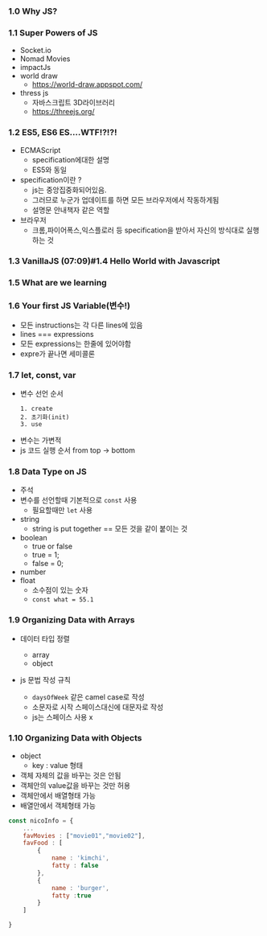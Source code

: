 ### 1.0 Why JS?

### 1.1 Super Powers of JS
- Socket.io
- Nomad Movies
- impactJs
- world draw
	- https://world-draw.appspot.com/
- thress js 
	- 자바스크립트 3D라이브러리
	- https://threejs.org/


### 1.2 ES5, ES6 ES....WTF!?!?!
- ECMAScript
	- specification에대한 설명
	- ES5와 동일
- specification이란 ?
	- js는 중앙집중화되어있음.
	- 그러므로 누군가 업데이트를 하면 모든 브라우저에서 작동하게됨
	- 설명문 안내책자 같은 역할
- 브라우저
	- 크롬,파이어폭스,익스플로러 등 specification을 받아서 자신의 방식대로 실행하는 것

### 1.3 VanillaJS (07:09)#1.4 Hello World with Javascript
### 1.5 What are we learning

### 1.6 Your first JS Variable(변수!)
- 모든 instructions는 각 다른 lines에 있음
- lines === expressions
- 모든 expressions는 한줄에 있어야함
- expre가 끝나면 세미콜론

### 1.7 let, const, var
- 변수 선언 순서
	```
	1. create
	2. 초기화(init)
	3. use
	```
- 변수는 가변적
- js 코드 실행 순서 from top -> bottom


### 1.8 Data Type on JS
- 주석
- 변수를 선언할때 기본적으로 ```const``` 사용
	- 필요할때만 ```let``` 사용
- string 
	- string is put together == 모든 것을 같이 붙이는 것
- boolean
	- true or false
	- true = 1;
	- false = 0;
- number
- float
	- 소수점이 있는 숫자
	- ```const what = 55.1```


### 1.9 Organizing Data with Arrays
- 데이터 타입 정렬
	- array
	- object

- js 문법 작성 규칙
	- ```daysOfWeek``` 같은 camel case로 작성
	- 소문자로 시작 스페이스대신에 대문자로 작성
	- js는 스페이스 사용 x

### 1.10 Organizing Data with Objects
- object
	- key : value 형태
- 객체 자체의 값을 바꾸는 것은 안됨
- 객체안의 value값을 바꾸는 것만 허용
- 객체안에서 배열형태 가능
- 배열안에서 객체형태 가능
```js
const nicoInfo = {
	...
	favMovies : ["movie01","movie02"],
	favFood : [
		{
			name : 'kimchi',
			fatty : false
		},
		{
			name : 'burger',
			fatty :true
		}
	]

}
```
